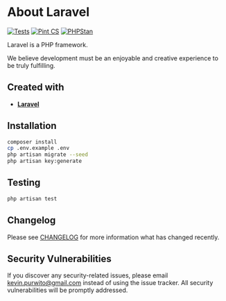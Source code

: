 # About Laravel

[![Tests](https://github.com/kevinpurwito/laravel/actions/workflows/run-tests.yml/badge.svg?branch=main)](https://github.com/kevinpurwito/laravel/actions/workflows/run-tests.yml)
[![Pint CS](https://github.com/kevinpurwito/laravel/actions/workflows/pint-cs.yml/badge.svg?branch=main)](https://github.com/kevinpurwito/laravel/actions/workflows/pint-cs.yml)
[![PHPStan](https://github.com/kevinpurwito/laravel/actions/workflows/phpstan.yml/badge.svg?branch=main)](https://github.com/kevinpurwito/laravel/actions/workflows/phpstan.yml)

Laravel is a PHP framework.

We believe development must be an enjoyable and creative experience to be truly fulfilling.

## Created with

- **[Laravel](https://laravel.com/)**

## Installation

``` bash
composer install
cp .env.example .env
php artisan migrate --seed
php artisan key:generate
```

## Testing
``` bash
php artisan test
```

## Changelog

Please see [CHANGELOG](CHANGELOG.md) for more information what has changed recently.

## Security Vulnerabilities

If you discover any security-related issues, please email [kevin.purwito@gmail.com](mailto:kevin.purwito@gmail.com)
instead of using the issue tracker. All security vulnerabilities will be promptly addressed.
